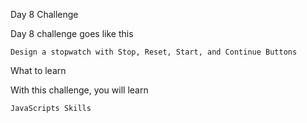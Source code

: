Day 8 Challenge

Day 8 challenge goes like this

    Design a stopwatch with Stop, Reset, Start, and Continue Buttons

What to learn

With this challenge, you will learn

    JavaScripts Skills

